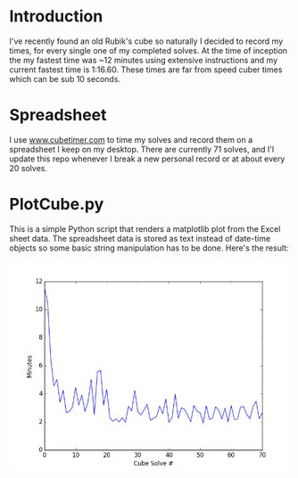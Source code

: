 # Introduction
I've recently found an old Rubik's cube so naturally I decided to record my times, for every single one of my completed solves. At the time of inception the my fastest time was ~12 minutes using extensive instructions and my current fastest time is 1:16.60. These times are far from speed cuber times which can be sub 10 seconds.

# Spreadsheet
I use www.cubetimer.com to time my solves and record them on a spreadsheet I keep on my desktop. There are currently 71 solves, and I'l update this repo whenever I break a new personal record or at about every 20 solves.

# PlotCube.py
This is a simple Python script that renders a matplotlib plot from the Excel sheet data. The spreadsheet data is stored as text instead of date-time objects so some basic string manipulation has to be done. Here's the result:

![Cube Plot](/time_plot.png?raw=true "Cube Plot")
